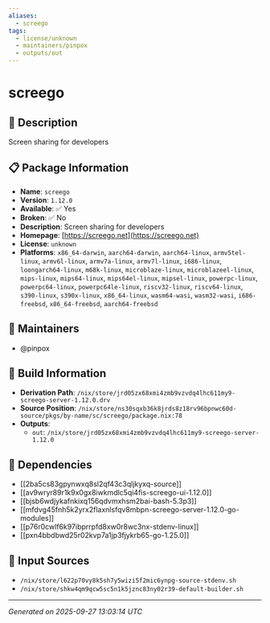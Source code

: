 ```yaml
---
aliases:
  - screego
tags:
  - license/unknown
  - maintainers/pinpox
  - outputs/out
---
```


# screego

## 📝 Description

Screen sharing for developers

## 📋 Package Information

- **Name**: `screego`
- **Version**: `1.12.0`
- **Available**: ✅ Yes
- **Broken**: ✅ No
- **Description**: Screen sharing for developers
- **Homepage**: [https://screego.net](https://screego.net)
- **License**: `unknown`
- **Platforms**: `x86_64-darwin`, `aarch64-darwin`, `aarch64-linux`, `armv5tel-linux`, `armv6l-linux`, `armv7a-linux`, `armv7l-linux`, `i686-linux`, `loongarch64-linux`, `m68k-linux`, `microblaze-linux`, `microblazeel-linux`, `mips-linux`, `mips64-linux`, `mips64el-linux`, `mipsel-linux`, `powerpc-linux`, `powerpc64-linux`, `powerpc64le-linux`, `riscv32-linux`, `riscv64-linux`, `s390-linux`, `s390x-linux`, `x86_64-linux`, `wasm64-wasi`, `wasm32-wasi`, `i686-freebsd`, `x86_64-freebsd`, `aarch64-freebsd`
## 👥 Maintainers

- @pinpox


## 🔧 Build Information

- **Derivation Path**: `/nix/store/jrd05zx68xmi4zmb9vzvdq4lhc611my9-screego-server-1.12.0.drv`
- **Source Position**: `/nix/store/ns30sqxb36k8jrds8z18rv96bpnwc60d-source/pkgs/by-name/sc/screego/package.nix:78`
- **Outputs**:
  - `out`:  `/nix/store/jrd05zx68xmi4zmb9vzvdq4lhc611my9-screego-server-1.12.0`

## 🔗 Dependencies

- [[2ba5cs83gpynwxq8sl2qf43c3qljkyxq-source]]
- [[av9wryr89r1k9x0gx8iwkmdlc5qi4fis-screego-ui-1.12.0]]
- [[bjsb6wdjykafnkixq156qdvmxhsm2bai-bash-5.3p3]]
- [[mfdvg45fnh5k2yrx2flaxnlsfqv8mbpn-screego-server-1.12.0-go-modules]]
- [[p76r0cwlf6k97ibprrpfd8xw0r8wc3nx-stdenv-linux]]
- [[pxn4bbdbwd25r02kvp7a1jp3fjykrb65-go-1.25.0]]

## 📁 Input Sources

- `/nix/store/l622p70vy8k5sh7y5wizi5f2mic6ynpg-source-stdenv.sh`
- `/nix/store/shkw4qm9qcw5sc5n1k5jznc83ny02r39-default-builder.sh`

---
*Generated on 2025-09-27 13:03:14 UTC*
